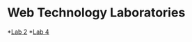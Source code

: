 Web Technology Laboratories
===========================

*[Lab 2](https://github.com/maslovmichail20/Web-Tech-Labs/tree/master/Lab2)
*[Lab 4](https://github.com/maslovmichail20/Web-Tech-Labs/tree/master/Lab4)

